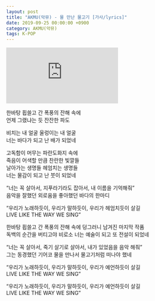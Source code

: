 ```yaml
---
layout: post
title: "AKMU(악뮤) - 물 만난 물고기 [가사/lyrics]"
date: 2019-09-25 00:00:00 +0900
category: AKMU(악뮤)
tags: K-POP
---
```


<div class="youtube-iframe-container iframe-16-to-9">
    <iframe src="https://www.youtube.com/embed/YMgFEl5h8nI" title="AKMU(악뮤) - 물 만난 물고기" frameborder="0" allow="accelerometer; autoplay; clipboard-write; encrypted-media; gyroscope; picture-in-picture; web-share" allowfullscreen></iframe>
</div>

한바탕 휩쓸고 간 폭풍의 잔해 속에  
언제 그랬냐는 듯 잔잔한 파도

비치는 내 얼굴 울렁이는 내 얼굴  
너는 바다가 되고 난 배가 되었네

고독함이 머무는 파란도화지 속에  
죽음이 어색할 만큼 찬란한 빛깔들  
날아가는 생명들 헤엄치는 생명들  
너는 물감이 되고 난 붓이 되었네

“너는 꼭 살아서, 지푸라기라도 잡아서, 내 이름을 기억해줘”  
음악을 잘했던 외로움을 좋아했던 바다의 한마디

“우리가 노래하듯이, 우리가 말하듯이, 우리가 헤엄치듯이 살길  
LIVE LIKE THE WAY WE SING”

한바탕 휩쓸고 간 폭풍의 잔해 속에 덩그러니 남겨진 마지막 작품  
독백의 순간을 버티고야 비로소 너는 예술이 되고 또 전설이 되었네

“너는 꼭 살아서, 죽기 살기로 살아서, 내가 있었음을 음악 해줘”  
그는 동경했던 기어코 물을 만나서 물고기처럼 떠나야 했네

“우리가 노래하듯이, 우리가 말하듯이, 우리가 예언하듯이 살길  
LIVE LIKE THE WAY WE SING”

“우리가 노래하듯이, 우리가 말하듯이, 우리가 예언하듯이 살길  
LIVE LIKE THE WAY WE SING”